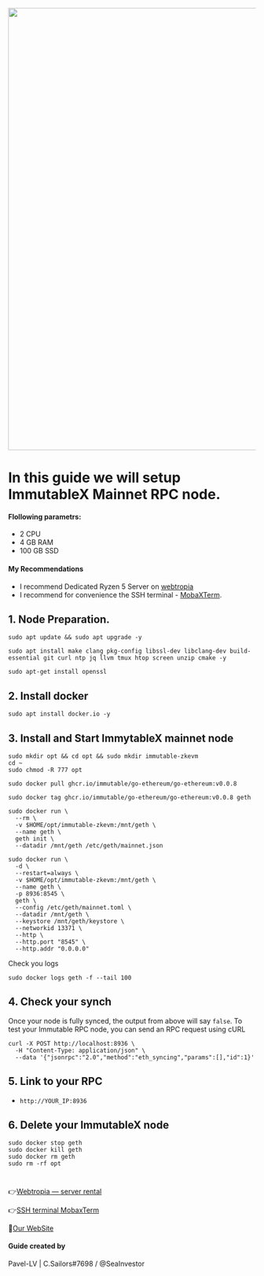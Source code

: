<p align="center">
 <img src="https://i.postimg.cc/SKpCDTMS/Immutable-1.png"width="900"/></a>
</p>

# In this guide we will setup ImmutableX Mainnet RPC node.

#### Flollowing parametrs:
- 2 CPU 
- 4 GB RAM
- 100 GB SSD

#### My Recommendations
- I recommend Dedicated Ryzen 5 Server on [webtropia](https://bit.ly/45KaUj4)
- I recommend for convenience the SSH terminal - [MobaXTerm](https://mobaxterm.mobatek.net/download.html).

## 1. Node Preparation.
```
sudo apt update && sudo apt upgrade -y
```
```
sudo apt install make clang pkg-config libssl-dev libclang-dev build-essential git curl ntp jq llvm tmux htop screen unzip cmake -y
```
```
sudo apt-get install openssl
```

## 2. Install docker 
```
sudo apt install docker.io -y
```

## 3. Install and Start ImmytableX mainnet node

```
sudo mkdir opt && cd opt && sudo mkdir immutable-zkevm
cd ~
sudo chmod -R 777 opt
```
```
sudo docker pull ghcr.io/immutable/go-ethereum/go-ethereum:v0.0.8
```
```
sudo docker tag ghcr.io/immutable/go-ethereum/go-ethereum:v0.0.8 geth
```
```
sudo docker run \
  --rm \
  -v $HOME/opt/immutable-zkevm:/mnt/geth \
  --name geth \
  geth init \
  --datadir /mnt/geth /etc/geth/mainnet.json 
```
```
sudo docker run \
  -d \
  --restart=always \
  -v $HOME/opt/immutable-zkevm:/mnt/geth \
  --name geth \
  -p 8936:8545 \
  geth \
  --config /etc/geth/mainnet.toml \
  --datadir /mnt/geth \
  --keystore /mnt/geth/keystore \
  --networkid 13371 \
  --http \
  --http.port "8545" \
  --http.addr "0.0.0.0"
```
Check you logs
```
sudo docker logs geth -f --tail 100
```
## 4. Check your synch
Once your node is fully synced, the output from above will say `false`. To test your Immutable RPC node, you can send an RPC request using cURL
```
curl -X POST http://localhost:8936 \
  -H "Content-Type: application/json" \
  --data '{"jsonrpc":"2.0","method":"eth_syncing","params":[],"id":1}'
```

## 5. Link to your RPC
- `http://YOUR_IP:8936`

## 6. Delete your ImmutableX node
```
sudo docker stop geth
sudo docker kill geth
sudo docker rm geth
sudo rm -rf opt
```
#

👉[Webtropia — server rental](https://bit.ly/45KaUj4)

👉[SSH terminal MobaxTerm](https://mobaxterm.mobatek.net/download.html)

🔰[Our WebSite](cryptosailors.tech)

#### Guide created by 
Pavel-LV | C.Sailors#7698 / @SeaInvestor
